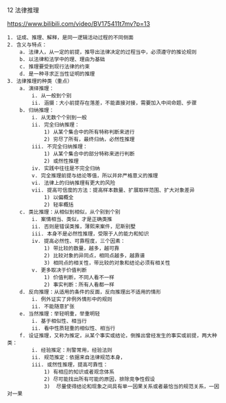 12 法律推理

https://www.bilibili.com/video/BV175411t7mv?p=13



	1. 证成、推理、解释，是同一逻辑活动过程的不同侧面
	2. 含义与特点：
		a. 法律人，从一定的前提，推导出法律决定的过程当中，必须遵守的推论规则
		b. 以法律和法学中的理、理由为基础
		c. 推理要受到现行法律的约束
		d. 是一种寻求正当性证明的推理
	3. 法律推理的种类（重点）
		a. 演绎推理：
			i. 从一般到个别 
			ii. 涵摄：大小前提存在落差，不能直接对接，需要加入中间命题、步骤
		b. 归纳推理：
			i. 从无数个个别到一般
			ii. 完全归纳推理：
				1) 从某个集合中的所有特称判断来进行
				2) 穷尽了所有，最终归纳，必然性推理
			iii. 不完全归纳推理：
				1) 从某个集合中的部分特称来进行判断
				2) 或然性推理
			iv. 实践中往往是不完全归纳 
			v. 完全推理前提与结论等值，所以并非严格意义的推理
			vi. 法律上的归纳推理有更大的风险
			vii. 提高可信度的方法：提高样本数量、扩展取样范围、扩大对象差异
				1) 以偏概全
				2) 轻率概括
		c. 类比推理：从相似到相似，从个别到个别
			i. 案情相当、类似，才是正确类推
			ii. 否则是错误类推，薄熙来案件，尼斯别墅
			iii. 本身不是必然性推理，受限于人的能力和知识
			iv. 提高必然性、可靠程度，三个因素：
				1) 带比较的数量，越多，越可靠
				2) 比较对象的异同点，相同点越多，越靠谱
				3) 相同点的相关性，带比较的对象和结论必须有相关性
			v. 更多取决于价值判断
				1) 价值判断，不同人看不一样
				2) 事实判断：所有人看都一样
		d. 反向推理：从适用的条件的反面，反向推理出不适用的情形
			i. 例外证实了非例外情形中的规则
			ii. 不能随意扩张
		e. 当然推理：举轻明重，举重明轻
			i. 基于相似性、相当行
			ii. 看中性质轻重的相似性、相当行
		f. 设证推理，又称为推定，从某个事实或结论，倒推出曾经发生的事实或前提，两大种类：
			i. 经验推定：刑警常用，经验法则
			ii. 规范推定：依据来自法律规范本身，
			iii. 或然性推理，提高可靠性：
				1) 有相应的知识或者观念体系
				2) 尽可能找出所有可能的原因，排除竞争性假设
				3)  尽量使得结论和现象之间具有单一因果关系或者最恰当的规范关系，一因对一果
		
		
